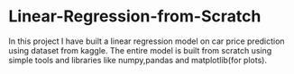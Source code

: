 # Linear-Regression-from-Scratch
In this project I have built a linear regression model on car price prediction using dataset from kaggle.
The entire model is built from scratch using simple tools and libraries like numpy,pandas and matplotlib(for plots).
